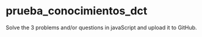 # prueba_conocimientos_dct
Solve the 3 problems and/or questions in javaScript and upload it to GitHub.
